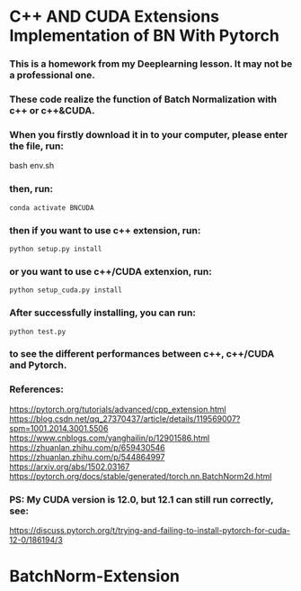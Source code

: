 # C++ AND CUDA Extensions Implementation of BN With Pytorch
### This is a homework from my Deeplearning lesson. It may not be a professional one.  
### These code realize the function of Batch Normalization with c++ or c++&CUDA.  
### When you firstly download it in to your computer, please enter the file, run:  
bash env.sh  
### then, run:  
```conda activate BNCUDA```   
### then if you want to use c++ extension, run:  
```python setup.py install```  
### or you want to use c++/CUDA extenxion, run:  
```python setup_cuda.py install```  
### After successfully installing, you can run:  
```python test.py```  
### to see the different performances between c++, c++/CUDA and Pytorch.  
### References:  
<https://pytorch.org/tutorials/advanced/cpp_extension.html>  
<https://blog.csdn.net/qq_27370437/article/details/119569007?spm=1001.2014.3001.5506>  
<https://www.cnblogs.com/yanghailin/p/12901586.html>  
<https://zhuanlan.zhihu.com/p/659430546>  
<https://zhuanlan.zhihu.com/p/544864997>  
<https://arxiv.org/abs/1502.03167>  
<https://pytorch.org/docs/stable/generated/torch.nn.BatchNorm2d.html>  
### PS: My CUDA version is 12.0, but 12.1 can still run correctly, see:  
<https://discuss.pytorch.org/t/trying-and-failing-to-install-pytorch-for-cuda-12-0/186194/3>
# BatchNorm-Extension
